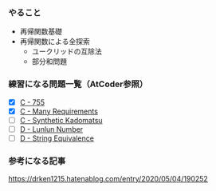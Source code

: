 ### やること
- 再帰関数基礎
- 再帰関数による全探索
    - ユークリッドの互除法
    - 部分和問題

### 練習になる問題一覧（AtCoder参照）
- [x] [C - 755](https://atcoder.jp/contests/abc114/tasks/abc114_c)
- [x] [C - Many Requirements](https://atcoder.jp/contests/abc165/tasks/abc165_c)
- [ ] [C - Synthetic Kadomatsu](https://atcoder.jp/contests/abc119/tasks/abc119_c)
- [ ] [D - Lunlun Number](https://atcoder.jp/contests/abc161/tasks/abc161_d)
- [ ] [D - String Equivalence](https://atcoder.jp/contests/panasonic2020/tasks/panasonic2020_d)

### 参考になる記事
https://drken1215.hatenablog.com/entry/2020/05/04/190252